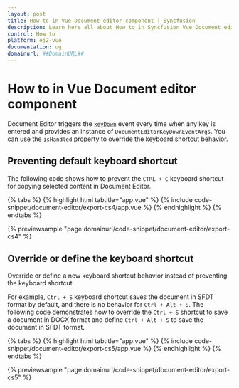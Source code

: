 ```yaml
---
layout: post
title: How to in Vue Document editor component | Syncfusion
description: Learn here all about How to in Syncfusion Vue Document editor component of Syncfusion Essential JS 2 and more.
control: How to 
platform: ej2-vue
documentation: ug
domainurl: ##DomainURL##
---
```


# How to in Vue Document editor component

Document Editor triggers the [`keyDown`](https://ej2.syncfusion.com/vue/documentation/api/document-editor/documentEditorKeyDownEventArgs/) event every time when any key is entered and provides an instance of `DocumentEditorKeyDownEventArgs`. You can use the `isHandled` property to override the keyboard shortcut behavior.

## Preventing default keyboard shortcut

The following code shows how to prevent the `CTRL + C` keyboard shortcut for copying selected content in Document Editor.

{% tabs %}
{% highlight html tabtitle="app.vue" %}
{% include code-snippet/document-editor/export-cs4/app.vue %}
{% endhighlight %}
{% endtabs %}
        
{% previewsample "page.domainurl/code-snippet/document-editor/export-cs4" %}

## Override or define the keyboard shortcut

Override or define a new keyboard shortcut behavior instead of preventing the keyboard shortcut.

For example, `Ctrl + S` keyboard shortcut saves the document in SFDT format by default, and there is no behavior for `Ctrl + Alt + S`. The following code demonstrates how to override the `Ctrl + S` shortcut to save a document in DOCX format and define `Ctrl + Alt + S` to save the document in SFDT format.

{% tabs %}
{% highlight html tabtitle="app.vue" %}
{% include code-snippet/document-editor/export-cs5/app.vue %}
{% endhighlight %}
{% endtabs %}
        
{% previewsample "page.domainurl/code-snippet/document-editor/export-cs5" %}